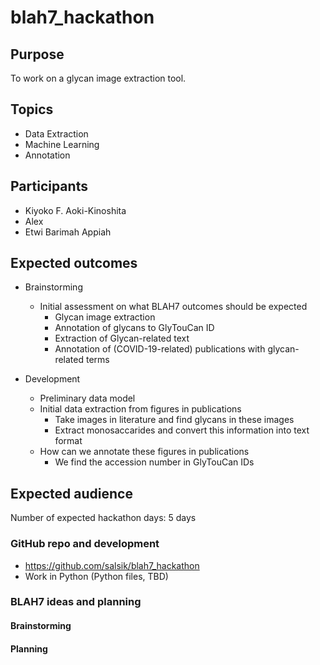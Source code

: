 # blah7_hackathon

## Purpose
To work on a glycan image extraction tool.

## Topics
* Data Extraction
* Machine Learning
* Annotation

## Participants
* Kiyoko F. Aoki-Kinoshita
* Alex
* Etwi Barimah Appiah

## Expected outcomes
* Brainstorming

    * Initial assessment on what BLAH7 outcomes should be expected 
        * Glycan image extraction
        * Annotation of glycans to GlyTouCan ID
        * Extraction of Glycan-related text 
        * Annotation of (COVID-19-related) publications with glycan-related terms 

* Development

    * Preliminary data model
    * Initial data extraction from figures in publications
        * Take images in literature and find glycans in these images
        * Extract monosaccarides and convert this information into text format
    * How can we annotate these figures in publications
        * We find the accession number in GlyTouCan IDs


## Expected audience

Number of expected hackathon days: 5 days

### GitHub repo and development
* https://github.com/salsik/blah7_hackathon
* Work in Python (Python files, TBD)

### BLAH7 ideas and planning
#### Brainstorming

#### Planning

